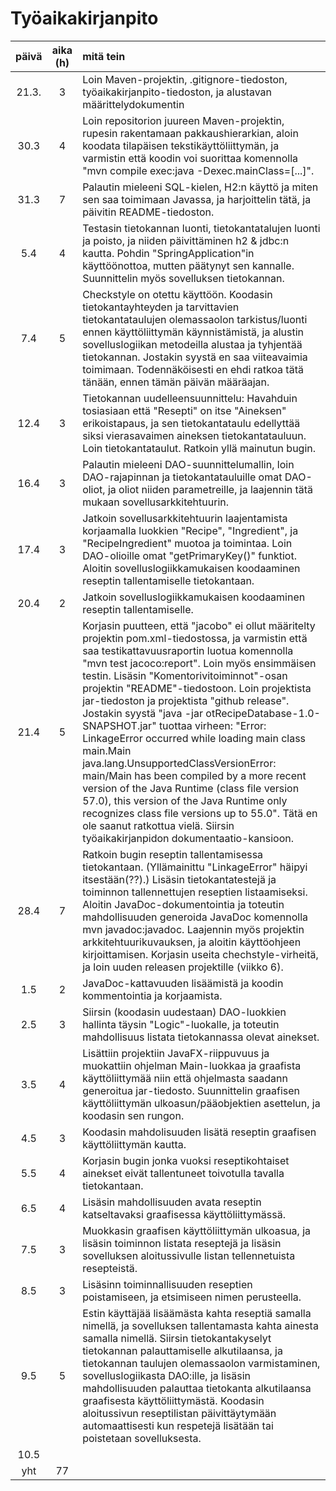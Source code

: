 # Työaikakirjanpito

| päivä | aika (h)  | mitä tein  |
| :----:|:---------:| :----------|
| 21.3. | 3         | Loin Maven-projektin, .gitignore-tiedoston, työaikakirjanpito-tiedoston, ja alustavan määrittelydokumentin |
| 30.3  | 4         | Loin repositorion juureen Maven-projektin, rupesin rakentamaan pakkaushierarkian, aloin koodata tilapäisen tekstikäyttöliittymän, ja varmistin että koodin voi suorittaa komennolla "mvn compile exec:java -Dexec.mainClass=[...]".
| 31.3  | 7         | Palautin mieleeni SQL-kielen, H2:n käyttö ja miten sen saa toimimaan Javassa, ja harjoittelin tätä, ja päivitin README-tiedoston.
| 5.4   | 4         | Testasin tietokannan luonti, tietokantatalujen luonti ja poisto, ja niiden päivittäminen h2 & jdbc:n kautta. Pohdin "SpringApplication"in käyttöönottoa, mutten päätynyt sen kannalle. Suunnittelin myös sovelluksen tietokannan.
| 7.4   | 5         | Checkstyle on otettu käyttöön. Koodasin tietokantayhteyden ja tarvittavien tietokantataulujen olemassaolon tarkistus/luonti ennen käyttöliittymän käynnistämistä, ja alustin sovelluslogiikan metodeilla alustaa ja tyhjentää tietokannan. Jostakin syystä en saa viiteavaimia toimimaan. Todennäköisesti en ehdi ratkoa tätä tänään, ennen tämän päivän määräajan.
| 12.4  | 3         | Tietokannan uudelleensuunnittelu: Havahduin tosiasiaan että "Resepti" on itse "Aineksen" erikoistapaus, ja sen tietokantataulu edellyttää siksi vierasavaimen aineksen tietokantatauluun. Loin tietokantataulut. Ratkoin yllä mainutun bugin. 
| 16.4  | 3         | Palautin mieleeni DAO-suunnittelumallin, loin DAO-rajapinnan ja tietokantatauluille omat DAO-oliot, ja oliot niiden parametreille, ja laajennin tätä mukaan sovellusarkkitehtuurin.
| 17.4  | 3         | Jatkoin sovellusarkkitehtuurin laajentamista korjaamalla  luokkien "Recipe", "Ingredient", ja "RecipeIngredient" muotoa ja toimintaa. Loin DAO-olioille omat "getPrimaryKey()" funktiot. Aloitin sovelluslogiikkamukaisen koodaaminen reseptin tallentamiselle tietokantaan.
| 20.4  | 2         | Jatkoin sovelluslogiikkamukaisen koodaaminen reseptin tallentamiselle.
| 21.4  | 5         | Korjasin puutteen, että "jacobo" ei ollut määritelty projektin pom.xml-tiedostossa, ja varmistin että saa testikattavuusraportin luotua komennolla "mvn test jacoco:report". Loin myös ensimmäisen testin. Lisäsin "Komentorivitoiminnot"-osan projektin "README"-tiedostoon. Loin projektista jar-tiedoston ja projektista "github release". Jostakin syystä "java -jar otRecipeDatabase-1.0-SNAPSHOT.jar" tuottaa virheen: "Error: LinkageError occurred while loading main class main.Main java.lang.UnsupportedClassVersionError: main/Main has been compiled by a more recent version of the Java Runtime (class file version 57.0), this version of the Java Runtime only recognizes class file versions up to 55.0". Tätä en ole saanut ratkottua vielä. Siirsin työaikakirjanpidon dokumentaatio-kansioon.
| 28.4  | 7         | Ratkoin bugin reseptin tallentamisessa tietokantaan. (Yllämainittu "LinkageError" häipyi itsestään(??).) Lisäsin tietokantatestejä ja toiminnon tallennettujen reseptien listaamiseksi. Aloitin JavaDoc-dokumentointia ja toteutin mahdollisuuden generoida JavaDoc komennolla mvn javadoc:javadoc. Laajennin myös projektin arkkitehtuurikuvauksen, ja aloitin käyttöohjeen kirjoittamisen. Korjasin useita chechstyle-virheitä, ja loin uuden releasen projektille (viikko 6).
| 1.5   | 2         | JavaDoc-kattavuuden lisäämistä ja koodin kommentointia ja korjaamista.
| 2.5   | 3         | Siirsin (koodasin uudestaan) DAO-luokkien hallinta täysin "Logic"-luokalle, ja toteutin mahdollisuus listata tietokannassa olevat ainekset.
| 3.5   | 4         | Lisättiin projektiin JavaFX-riippuvuus ja muokattiin ohjelman Main-luokkaa ja graafista käyttöliittymää niin että ohjelmasta saadann generoitua jar-tiedosto. Suunnittelin graafisen käyttöliittymän ulkoasun/pääobjektien asettelun, ja koodasin sen rungon.
| 4.5   | 3         | Koodasin mahdolisuuden lisätä reseptin graafisen käyttöliittymän kautta.
| 5.5   | 4         | Korjasin bugin jonka vuoksi reseptikohtaiset ainekset eivät tallentuneet toivotulla tavalla tietokantaan.
| 6.5   | 4         | Lisäsin mahdollisuuden avata reseptin katseltavaksi graafisessa käyttöliittymässä.
| 7.5   | 3         | Muokkasin graafisen käyttöliittymän ulkoasua, ja lisäsin toiminnon listata reseptejä ja lisäsin sovelluksen aloitussivulle listan tellennetuista resepteistä.
| 8.5   | 3         | Lisäsinn toiminnallisuuden reseptien poistamiseen, ja etsimiseen nimen perusteella.
| 9.5   | 5         | Estin käyttäjää lisäämästa kahta reseptiä samalla nimellä, ja sovelluksen tallentamasta kahta ainesta samalla nimellä. Siirsin tietokantakyselyt tietokannan palauttamiselle alkutilaansa, ja tietokannan taulujen olemassaolon varmistaminen, sovelluslogiikasta DAO:ille, ja lisäsin mahdollisuuden palauttaa tietokanta alkutilaansa graafisesta käyttöliittymästä. Koodasin aloitussivun reseptilistan päivittäytymään automaattisesti kun respetejä lisätään tai poistetaan sovelluksesta.
| 10.5  |           |
| yht   | 77        | 
